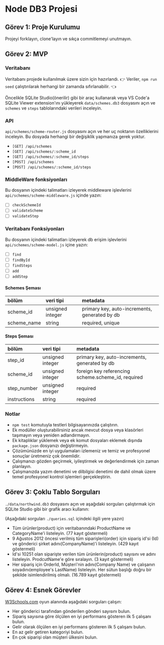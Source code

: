 # Node DB3 Projesi

## Görev 1: Proje Kurulumu

Projeyi forklayın, clone'layın ve sıkça commitlemeyi unutmayın.

## Görev 2: MVP

### Veritabanı

Veritabanı projede kullanılmak üzere sizin için hazırlandı.
👉 Veriler, `npm run seed` çalıştırılarak herhangi bir zamanda sıfırlanabilir. 👈

Öncelikle SQLite Studio(önerilir) gibi bir araç kullanarak veya VS Code'a SQLite Viewer extension'ını yükleyerek `data/schemes.db3` dosyasını açın ve `schemes` ve `steps` tablolarındaki verileri inceleyin.

### API

`api/schemes/scheme-router.js` dosyasını açın ve her uç noktanın özelliklerini inceleyin. Bu dosyada herhangi bir değişiklik yapmanıza gerek yoktur.

- `[GET] /api/schemes`
- `[GET] /api/schemes/:scheme_id`
- `[GET] /api/schemes/:scheme_id/steps`
- `[POST] /api/schemes`
- `[POST] /api/schemes/:scheme_id/steps`

### MiddleWare fonksiyonları

Bu dosyanın içindeki talimatları izleyerek middleware işlevlerini `api/schemes/scheme-middleware.js` içinde yazın:

- [ ] `checkSchemeId`
- [ ] `validateScheme`
- [ ] `validateStep`

### Veritabanı Fonksiyonları

Bu dosyanın içindeki talimatları izleyerek db erişim işlevlerini `api/schemes/scheme-model.js` içine yazın:

- [ ] `find`
- [ ] `findById`
- [ ] `findSteps`
- [ ] `add`
- [ ] `addStep`

#### Schemes Şeması

| bölüm       | veri tipi        | metadata                                      |
| :---------- | :--------------- | :-------------------------------------------- |
| scheme_id   | unsigned integer | primary key, auto-increments, generated by db |
| scheme_name | string           | required, unique                              |

#### Steps Şeması

| bölüm        | veri tipi        | metadata                                           |
| :----------- | :--------------- | :------------------------------------------------- |
| step_id      | unsigned integer | primary key, auto-increments, generated by db      |
| scheme_id    | unsigned integer | foreign key referencing scheme.scheme_id, required |
| step_number  | unsigned integer | required                                           |
| instructions | string           | required                                           |

### Notlar

- `npm test` komutuyla testleri bilgisayarınızda çalıştırın.
- Ek modüller oluşturabilirsiniz ancak mevcut dosya veya klasörleri taşımayın veya yeniden adlandırmayın.
- Ek kitaplıklar yüklemek veya ek komut dosyaları eklemek dışında `package.json` dosyanızı değiştirmeyin.
- Çözümünüzde en iyi uygulamaları izlemeniz ve temiz ve profesyonel sonuçlar üretmeniz çok önemlidir.
- Çalışmanızı gözden geçirmek, iyileştirmek ve değerlendirmek için zaman planlayın.
- Çalışmanızda yazım denetimi ve dilbilgisi denetimi de dahil olmak üzere temel profesyonel kontrol işlemleri gerçekleştirin.

## Görev 3: Çoklu Tablo Sorguları

`./data/northwind.db3` dosyasını açın ve aşağıdaki sorguları çalıştırmak için SQLite Studio gibi bir grafik aracı kullanın:

(Aşağıdaki sorguları `./queries.sql` içindeki ilgili yere yazın)

- Tüm ürünler(product) için veritabanındaki ProductName ve CategoryName'i listeleyin. (77 kayıt göstermeli)
- 9 Ağustos 2012 öncesi verilmiş tüm siparişleri(order) için sipariş id'si (Id) ve gönderici şirket adını(CompanyName)'i listeleyin. (429 kayıt göstermeli)
- Id'si 10251 olan siparişte verilen tüm ürünlerin(product) sayısını ve adını listeleyin. ProdcutName'e göre sıralayın. (3 kayıt göstermeli)
- Her sipariş için OrderId, Müşteri'nin adını(Company Name) ve çalışanın soyadını(employee's LastName) listeleyin. Her sütun başlığı doğru bir şekilde isimlendirilmiş olmalı. (16.789 kayıt göstermeli)

## Görev 4: Esnek Görevler

[W3Schools.com](https://www.w3schools.com/Sql/tryit.asp?filename=trysql_select_top) oyun alanında aşağıdaki sorguları çalışın:

- Her gönderici tarafından gönderilen gönderi sayısını bulun.
- Sipariş sayısına göre ölçülen en iyi performans gösteren ilk 5 çalışanı bulun.
- Gelir olarak ölçülen en iyi performans gösteren ilk 5 çalışanı bulun.
- En az gelir getiren kategoriyi bulun.
- En çok siparişi olan müşteri ülkesini bulun.
